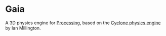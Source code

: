 # Gaia

A 3D physics engine for [Processing](https://processing.org/), based on the [Cyclone physics engine](https://github.com/idmillington/cyclone-physics) by Ian Millington.
